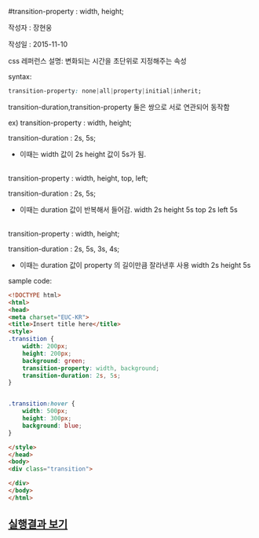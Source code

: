 #transition-property : width, height;



작성자 : 장현웅

작성일 : 2015-11-10


css 레퍼런스 설명: 변화되는 시간을 초단위로 지정해주는 속성


syntax: 
```css 
transition-property: none|all|property|initial|inherit;
```


transition-duration,transition-property 둘은 쌍으로 서로 연관되어 동작함

ex) 
transition-property : width, height;

transition-duration : 2s, 5s;

 - 이때는 width 값이 2s height 값이 5s가 됨.

<br>
transition-property : width, height, top, left;

transition-duration : 2s, 5s;

 - 이때는 duration 값이 반복해서 들어감. width 2s  height 5s  top 2s  left 5s

<br>
transition-property : width, height;

transition-duration : 2s, 5s, 3s, 4s;

 - 이때는 duration 값이 property 의 길이만큼 잘라낸후 사용 width 2s  height 5s


sample code:

```html
<!DOCTYPE html>
<html>
<head>
<meta charset="EUC-KR">
<title>Insert title here</title>
<style>
.transition {
	width: 200px;
	height: 200px;
	background: green;
	transition-property: width, background;
	transition-duration: 2s, 5s;
}


.transition:hover {
	width: 500px;
	height: 300px;
	background: blue;
}

</style>
</head>
<body>
<div class="transition">

</div>
</body>
</html>
```


## [실행결과 보기](http://codepen.io/jhw811/pen/EVGRjO)